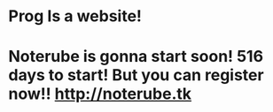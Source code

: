 # Prog Is a website!
# Noterube is gonna start soon! 516 days to start! But you can register now!! http://noterube.tk
